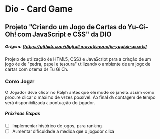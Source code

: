 # Dio - Card Game
## Projeto "Criando um Jogo de Cartas do Yu-Gi-Oh! com JavaScript e CSS" da DIO

##### Origem: [https://github.com/digitalinnovationone/js-yugioh-assets]

Projeto de utilização de HTML5, CSS3 e JavaScript para a criação de um jogo de de "pedra, papel e tesoura" utilizando o ambiente de um jogo de cartas com o tema de Tu Gi Oh.

### Como Jogar
O Jogador deve clicar no Ralph antes que ele mude de janela, assim como procure clicar o máximo de vezes possível.
Ao final da contagem de tempo será disponibilizada a pontuação do jogador.

##### Próximas Etapas
- [ ] Implementar histórico de jogos, para ranking
- [ ] Aumentar dificuldade a medida que o jogador clica